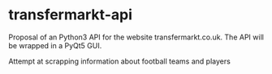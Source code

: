 # transfermarkt-api

Proposal of an Python3 API for the website transfermarkt.co.uk. The API will be wrapped in a PyQt5 GUI.

Attempt at scrapping information about football teams and players

